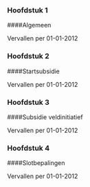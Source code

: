 <meta http-equiv='Content-Type' content='text/html; charset=utf-8' />

### Hoofdstuk  1  

####Algemeen

Vervallen per 01-01-2012 

### Hoofdstuk  2  

####Startsubsidie

Vervallen per 01-01-2012 

### Hoofdstuk  3  

####Subsidie veldinitiatief

Vervallen per 01-01-2012 

### Hoofdstuk  4  

####Slotbepalingen

Vervallen per 01-01-2012 

